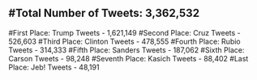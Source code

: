 #Total Number of Tweets: 3,362,532 
---
#First Place: Trump Tweets - 1,621,149
#Second Place: Cruz Tweets - 526,603
#Third Place: Clinton Tweets - 478,555
#Fourth Place: Rubio Tweets - 314,333
#Fifth Place: Sanders Tweets - 187,062
#Sixth Place: Carson Tweets - 98,248
#Seventh Place: Kasich Tweets - 88,402
#Last Place: Jeb! Tweets - 48,191
